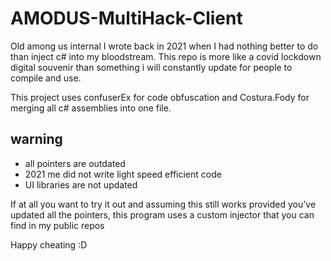 # AMODUS-MultiHack-Client

Old among us internal I wrote back in 2021 when I had nothing better to do than inject c# into my bloodstream.
This repo is more like a covid lockdown digital souvenir than something i will constantly update for people to compile and use.

This project uses confuserEx for code obfuscation and Costura.Fody for merging all c# assemblies into one file.
## warning
  - all pointers are outdated
  - 2021 me did not write light speed efficient code
  - UI libraries are not updated

If at all you want to try it out and assuming this still works provided you've updated all the pointers, this program uses a custom injector that you can find in my public repos

Happy cheating :D
